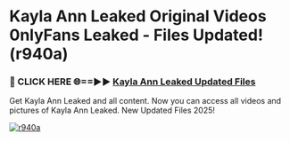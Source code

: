 # Kayla Ann Leaked Original Videos 0nlyFans Leaked - Files Updated! (r940a)

<h3>🔴 CLICK HERE 🌐==►► <a href="https://tinyurl.com/x26r9saj" rel="nofollow">Kayla Ann Leaked Updated Files</a></h3>

Get Kayla Ann Leaked and all content. Now you can access all videos and pictures of Kayla Ann Leaked. New Updated Files 2025!

[![r940a](https://i.imgur.com/LkgZPqh.gif)](https://tinyurl.com/x26r9saj)
